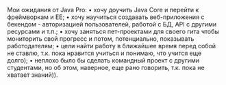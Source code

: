 Мои ожидания от Java Pro:
•	хочу доучить Java Core и перейти к фреймворкам и EE;
•	хочу научиться создавать веб-приложения с бекендом - авторизацией пользователей, работой с БД, API с другими ресурсами и т.п.;
•	хочу заняться пет-проектами для своего гита чтобы мониторить свой прогресс и потом, потенциально, показывать работодателям;
•	цели найти работу в ближайшее время перед собой не ставлю, т.к. пока нравится учиться и понимаю, что учится еще долго);
•	неплохо было бы сделать командный проект с другими студентами, но об этом, наверное, еще рано говорить, т.к. пока не хватает знаний)).